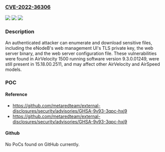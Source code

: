 ### [CVE-2022-36306](https://cve.mitre.org/cgi-bin/cvename.cgi?name=CVE-2022-36306)
![](https://img.shields.io/static/v1?label=Product&message=AirVelocity&color=blue)
![](https://img.shields.io/static/v1?label=Version&message=%3C%3D%2015.18.00.2511%20&color=brighgreen)
![](https://img.shields.io/static/v1?label=Vulnerability&message=CWE-219%2C%20CWE-548&color=brighgreen)

### Description

An authenticated attacker can enumerate and download sensitive files, including the eNodeB's web management UI's TLS private key, the web server binary, and the web server configuration file. These vulnerabilities were found in AirVelocity 1500 running software version 9.3.0.01249, were still present in 15.18.00.2511, and may affect other AirVelocity and AirSpeed models.

### POC

#### Reference
- https://github.com/metaredteam/external-disclosures/security/advisories/GHSA-9v93-3qpc-hxj9
- https://github.com/metaredteam/external-disclosures/security/advisories/GHSA-9v93-3qpc-hxj9

#### Github
No PoCs found on GitHub currently.


